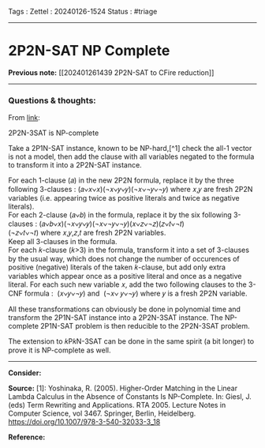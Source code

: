 Tags :
Zettel :  20240126-1524
Status : #triage 

-----

# 2P2N-SAT NP Complete

**Previous note:** [[202401261439 2P2N-SAT to CFire reduction]]

-----

### Questions & thoughts:

From [link](https://cs.stackexchange.com/questions/16817/is-the-kpkn-3sat-problem-np-complete):

2P2N-3SAT is NP-complete

Take a 2P1N-SAT instance, known to be NP-hard,[^1] check the all-1 vector is not a model, then add the clause with all variables negated to the formula to transform it into a 2P2N-SAT instance. 

For each 1-clause (𝑎) in the new 2P2N formula, replace it by the three following 3-clauses : (𝑎∨𝑥∨𝑥)(¬𝑥∨𝑦∨𝑦)(¬𝑥∨¬𝑦∨¬𝑦) where 𝑥,𝑦 are fresh 2P2N variables (i.e. appearing twice as positive literals and twice as negative literals).  
For each 2-clause (𝑎∨𝑏) in the formula, replace it by the six following 3-clauses : (𝑎∨𝑏∨𝑥)(¬𝑥∨𝑦∨𝑦)(¬𝑥∨¬𝑦∨¬𝑦)(𝑥∨𝑧∨¬𝑧)(𝑧∨𝑡∨¬𝑡)(¬𝑧∨𝑡∨¬𝑡) where 𝑥,𝑦,𝑧,𝑡 are fresh 2P2N variables.  
Keep all 3-clauses in the formula.  
For each 𝑘-clause (𝑘>3) in the formula, transform it into a set of 3-clauses by the usual way, which does not change the number of occurences of positive (negative) literals of the taken 𝑘-clause, but add only extra variables which appear once as a positive literal and once as a negative literal. For each such new variable 𝑥, add the two following clauses to the 3-CNF formula :  (𝑥∨𝑦∨¬𝑦) and  (¬𝑥∨ 𝑦∨¬𝑦) where 𝑦 is a fresh 2P2N variable. 

All these transformations can obviously be done in polynomial time and transform the 2P1N-SAT instance into a 2P2N-3SAT instance. The NP-complete 2P1N-SAT problem is then reducible to the 2P2N-3SAT problem.

The extension to 𝑘P𝑘N-3SAT can be done in the same spirit (a bit longer) to prove it is NP-complete as well.

-----
 
**Consider:**


**Source:** 
[1]: Yoshinaka, R. (2005). Higher-Order Matching in the Linear Lambda Calculus in the Absence of Constants Is NP-Complete. In: Giesl, J. (eds) Term Rewriting and Applications. RTA 2005. Lecture Notes in Computer Science, vol 3467. Springer, Berlin, Heidelberg. https://doi.org/10.1007/978-3-540-32033-3_18

**Reference:** 
